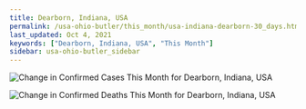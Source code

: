 ```yaml
---
title: Dearborn, Indiana, USA
permalink: /usa-ohio-butler/this_month/usa-indiana-dearborn-30_days.html
last_updated: Oct 4, 2021
keywords: ["Dearborn, Indiana, USA", "This Month"]
sidebar: usa-ohio-butler_sidebar
---
```


![Change in Confirmed Cases This Month for Dearborn, Indiana, USA](/covid_tracker/images/graphs/usa-indiana-dearborn-delta_confirmed-30_days_graph.png)

![Change in Confirmed Deaths This Month for Dearborn, Indiana, USA](/covid_tracker/images/graphs/usa-indiana-dearborn-delta_deaths-30_days_graph.png)
